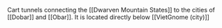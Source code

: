 Cart tunnels connecting the [[Dwarven Mountain States]] to the cities of [[Dobar]] and [[Obar]]. It is located directly below [[VietGnome (city)]]